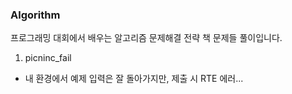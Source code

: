 ### Algorithm
프로그래밍 대회에서 배우는 알고리즘 문제해결 전략 책 문제들 풀이입니다.

1. picninc_fail
- 내 환경에서 예제 입력은 잘 돌아가지만, 제출 시 RTE 에러...